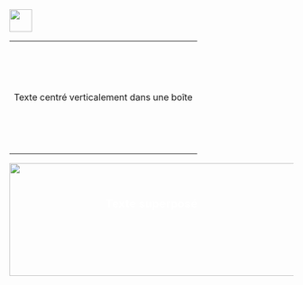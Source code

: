 <img src="https://raw.githubusercontent.com/innng/innng/master/assets/kyubey.gif" height="40" />
<table align="center">
  <tr>
    <td align="center" valign="middle" height="200">
      Texte centré verticalement dans une boîte
    </td>
  </tr>
</table>

<div align="center">
  <img src="https://via.placeholder.com/600x200" width="600" height="200">
  <p style="margin-top: -140px; font-size: 20px; color: white; font-weight: bold;">
    Texte superposé
  </p>
</div>
